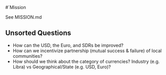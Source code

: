 #`Mission

See MISSION.md

## Unsorted Questions

* How can the USD, the Euro, and SDRs be improved?
* How can we incentivize partnership (mutual success & failure) of local communities?
* How should we think about the category of currencies?  Industry (e.g. Libra) vs Geographical/State (e.g. USD, Euro)?
